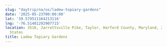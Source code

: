 ```yaml
---
slug: "daytrip/na/us/ladew-topiary-gardens"
date: '2025-05-23T00:00:00'
lat: '39.579511164213116'
lng: '-76.51481292907715'
location: 3516, Jarrettsville Pike, Taylor, Harford County, Maryland, 21111, United
  States
title: Ladew Topiary Gardens
---
```



